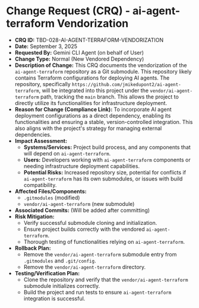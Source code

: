 # Change Request (CRQ) - ai-agent-terraform Vendorization

*   **CRQ ID:** TBD-028-AI-AGENT-TERRAFORM-VENDORIZATION
*   **Date:** September 3, 2025
*   **Requested By:** Gemini CLI Agent (on behalf of User)
*   **Change Type:** Normal (New Vendored Dependency)
*   **Description of Change:**
    This CRQ documents the vendorization of the `ai-agent-terraform` repository as a Git submodule. This repository likely contains Terraform configurations for deploying AI agents. The repository, specifically `https://github.com/jmikedupont2/ai-agent-terraform`, will be integrated into this project under the `vendor/ai-agent-terraform` path, tracking the `main` branch. This allows the project to directly utilize its functionalities for infrastructure deployment.
*   **Reason for Change (Compliance Link):**
    To incorporate AI agent deployment configurations as a direct dependency, enabling its functionalities and ensuring a stable, version-controlled integration. This also aligns with the project's strategy for managing external dependencies.
*   **Impact Assessment:**
    *   **Systems/Services:** Project build process, and any components that will depend on `ai-agent-terraform`.
    *   **Users:** Developers working with `ai-agent-terraform` components or needing infrastructure deployment capabilities.
    *   **Potential Risks:** Increased repository size, potential for conflicts if `ai-agent-terraform` has its own submodules, or issues with build compatibility.
*   **Affected Files/Components:**
    *   `.gitmodules` (modified)
    *   `vendor/ai-agent-terraform` (new submodule)
*   **Associated Commits:** (Will be added after committing)
*   **Risk Mitigation:**
    *   Verify successful submodule cloning and initialization.
    *   Ensure project builds correctly with the vendored `ai-agent-terraform`.
    *   Thorough testing of functionalities relying on `ai-agent-terraform`.
*   **Rollback Plan:**
    *   Remove the `vendor/ai-agent-terraform` submodule entry from `.gitmodules` and `.git/config`.
    *   Remove the `vendor/ai-agent-terraform` directory.
*   **Testing/Verification Plan:**
    *   Clone the repository and verify that the `vendor/ai-agent-terraform` submodule initializes correctly.
    *   Build the project and run tests to ensure `ai-agent-terraform` integration is successful.
